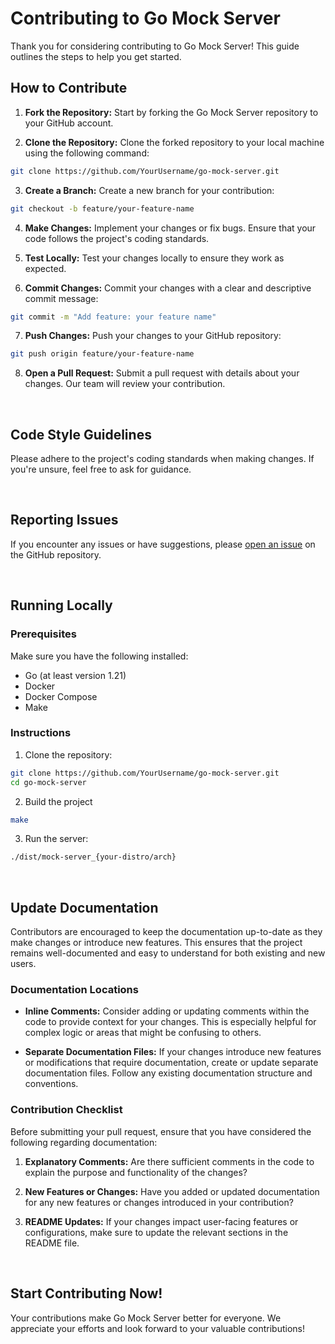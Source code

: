 # Contributing to Go Mock Server

Thank you for considering contributing to Go Mock Server! This guide outlines the steps to help you get started.

## How to Contribute

1. **Fork the Repository:** Start by forking the Go Mock Server repository to your GitHub account.

2. **Clone the Repository:** Clone the forked repository to your local machine using the following command:

```bash
git clone https://github.com/YourUsername/go-mock-server.git
```

3. **Create a Branch:** Create a new branch for your contribution:

```bash
git checkout -b feature/your-feature-name
```

4. **Make Changes:** Implement your changes or fix bugs. Ensure that your code follows the project's coding standards.

5. **Test Locally:** Test your changes locally to ensure they work as expected.

6. **Commit Changes:** Commit your changes with a clear and descriptive commit message:

```bash
git commit -m "Add feature: your feature name"
```

7. **Push Changes:** Push your changes to your GitHub repository:

```bash
git push origin feature/your-feature-name
```

8. **Open a Pull Request:** Submit a pull request with details about your changes. Our team will review your contribution.


<br />

## Code Style Guidelines

Please adhere to the project's coding standards when making changes. If you're unsure, feel free to ask for guidance.

<br />

## Reporting Issues

If you encounter any issues or have suggestions, please [open an issue](https://github.com/Caik/go-mock-server/issues) on the GitHub repository.

<br />

## Running Locally

### Prerequisites

Make sure you have the following installed:

- Go (at least version 1.21)
- Docker
- Docker Compose
- Make

### Instructions

1. Clone the repository:

```bash
git clone https://github.com/YourUsername/go-mock-server.git
cd go-mock-server
```

2. Build the project

```bash
make
```

3. Run the server:

```bash
./dist/mock-server_{your-distro/arch}
```

<br />

## Update Documentation

Contributors are encouraged to keep the documentation up-to-date as they make changes or introduce new features. This ensures that the project remains well-documented and easy to understand for both existing and new users.

### Documentation Locations

- **Inline Comments:** Consider adding or updating comments within the code to provide context for your changes. This is especially helpful for complex logic or areas that might be confusing to others.

- **Separate Documentation Files:** If your changes introduce new features or modifications that require documentation, create or update separate documentation files. Follow any existing documentation structure and conventions.

### Contribution Checklist

Before submitting your pull request, ensure that you have considered the following regarding documentation:

1. **Explanatory Comments:** Are there sufficient comments in the code to explain the purpose and functionality of the changes?

2. **New Features or Changes:** Have you added or updated documentation for any new features or changes introduced in your contribution?

3. **README Updates:** If your changes impact user-facing features or configurations, make sure to update the relevant sections in the README file.

<br />

## Start Contributing Now!

Your contributions make Go Mock Server better for everyone. We appreciate your efforts and look forward to your valuable contributions!

